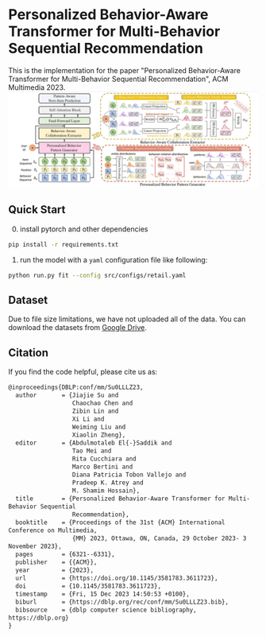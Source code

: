 
# Personalized Behavior-Aware Transformer for Multi-Behavior Sequential Recommendation
This is the implementation for the paper "Personalized Behavior-Aware Transformer for Multi-Behavior Sequential Recommendation", ACM Multimedia 2023.
![](PBAT.jpg)

</div>

</div>

## Quick Start
0. install pytorch and other dependencies
```bash
pip install -r requirements.txt
```
1. run the model with a `yaml` configuration file like following:
```bash
python run.py fit --config src/configs/retail.yaml
```

## Dataset
Due to file size limitations, we have not uploaded all of the data. You can download the datasets from [Google Drive](https://drive.google.com/file/d/1Ki8ibuTgkxnBITCe4gNLtrR0mG1vxevl/view?usp=sharing).

## Citation
If you find the code helpful, please cite us as:
```
@inproceedings{DBLP:conf/mm/Su0LLLZ23,
  author       = {Jiajie Su and
                  Chaochao Chen and
                  Zibin Lin and
                  Xi Li and
                  Weiming Liu and
                  Xiaolin Zheng},
  editor       = {Abdulmotaleb El{-}Saddik and
                  Tao Mei and
                  Rita Cucchiara and
                  Marco Bertini and
                  Diana Patricia Tobon Vallejo and
                  Pradeep K. Atrey and
                  M. Shamim Hossain},
  title        = {Personalized Behavior-Aware Transformer for Multi-Behavior Sequential
                  Recommendation},
  booktitle    = {Proceedings of the 31st {ACM} International Conference on Multimedia,
                  {MM} 2023, Ottawa, ON, Canada, 29 October 2023- 3 November 2023},
  pages        = {6321--6331},
  publisher    = {{ACM}},
  year         = {2023},
  url          = {https://doi.org/10.1145/3581783.3611723},
  doi          = {10.1145/3581783.3611723},
  timestamp    = {Fri, 15 Dec 2023 14:50:53 +0100},
  biburl       = {https://dblp.org/rec/conf/mm/Su0LLLZ23.bib},
  bibsource    = {dblp computer science bibliography, https://dblp.org}
}
```
